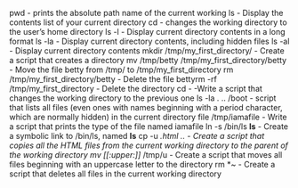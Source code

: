 pwd -  prints the absolute path name of the current working
ls - Display the contents list of your current directory
cd -  changes the working directory to the user’s home directory
ls -l - Display current directory contents in a long format
ls -la  - Display current directory contents, including hidden files
ls -al -  Display current directory contents
mkdir /tmp/my_first_directory/ - Create a script that creates a directory
mv /tmp/betty /tmp/my_first_directory/betty - Move the file betty from /tmp/ to /tmp/my_first_directory
rm /tmp/my_first_directory/betty - Delete the file bettyrm -rf /tmp/my_first_directory - Delete the directory
cd - -Write a script that changes the working directory to the previous one
ls -la . .. /boot -  script that lists all files (even ones with names beginning with a period character, which are normally hidden) in the current directory
file /tmp/iamafile - Write a script that prints the type of the file named iamafile
ln -s /bin/ls __ls__ - Create a symbolic link to /bin/ls, named __ls__
cp -u *.html .. - Create a script that copies all the HTML files from the current working directory to the parent of the working directory
mv [[:upper:]]* /tmp/u - Create a script that moves all files beginning with an uppercase letter to the directory
rm *~ - Create a script that deletes all files in the current working directory 
